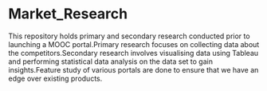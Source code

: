 # Market_Research
This repository holds primary and secondary research conducted prior to launching a MOOC portal.Primary research focuses on collecting data about the competitors.Secondary research involves visualising data using Tableau and performing statistical data analysis on the data set to gain insights.Feature study of various portals are done to ensure that we have an edge over existing products.
